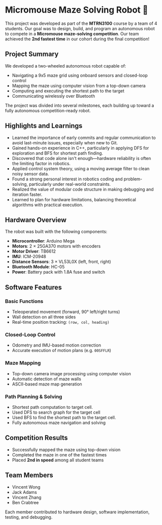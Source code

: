 # Micromouse Maze Solving Robot 🤖

This project was developed as part of the **MTRN3100** course by a team of 4 students. Our goal was to design, build, and program an autonomous robot to compete in a **Micromouse maze-solving competition**. Our team achieved the **2nd fastest time** in our cohort during the final competition!

## Project Summary

We developed a two-wheeled autonomous robot capable of:

- Navigating a 9x5 maze grid using onboard sensors and closed-loop control
- Mapping the maze using computer vision from a top-down camera
- Computing and executing the shortest path to the target
- Communicating wirelessly over Bluetooth

The project was divided into several milestones, each building up toward a fully autonomous competition-ready robot.

## Highlights and Learnings

- Learned the importance of early commits and regular communication to avoid last-minute issues, especially when new to Git.
- Gained hands-on experience in C++, particularly in applying DFS for exploration and BFS for shortest path finding.
- Discovered that code alone isn't enough—hardware reliability is often the limiting factor in robotics.
- Applied control system theory, using a moving average filter to clean noisy sensor data.
- Found a strong personal interest in robotics coding and problem-solving, particularly under real-world constraints.
- Realized the value of modular code structure in making debugging and iteration faster.
- Learned to plan for hardware limitations, balancing theoretical algorithms with practical execution.

## Hardware Overview

The robot was built with the following components:

- **Microcontroller**: Arduino Mega
- **Motors**: 2 × 25GA370 motors with encoders
- **Motor Driver**: TB6612
- **IMU**: ICM-20948
- **Distance Sensors**: 3 × VL53L0X (left, front, right)
- **Bluetooth Module**: HC-05
- **Power**: Battery pack with 1.8A fuse and switch

## Software Features

### Basic Functions

- Teleoperated movement (forward, 90° left/right turns)
- Wall detection on all three sides
- Real-time position tracking: `(row, col, heading)`

### Closed-Loop Control

- Odometry and IMU-based motion correction
- Accurate execution of motion plans (e.g. `00SFFLR`)

### Maze Mapping

- Top-down camera image processing using computer vision
- Automatic detection of maze walls
- ASCII-based maze map generation

### Path Planning & Solving

- Shortest path computation to target cell.
- Used DFS to search graph for the target cell
- Used BFS to find the shortest path to the target cell.
- Fully autonomous maze navigation and solving

## Competition Results

- Successfully mapped the maze using top-down vision
- Completed the maze in one of the fastest times
- Placed **2nd in speed** among all student teams

## Team Members

- Vincent Wong
- Jack Adams
- Vincent Zhang
- Ben Crabtree

Each member contributed to hardware design, software implementation, testing, and debugging.
